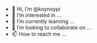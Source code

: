 - 👋 Hi, I’m @koynoypi
- 👀 I’m interested in ...
- 🌱 I’m currently learning ...
- 💞️ I’m looking to collaborate on ...
- 📫 How to reach me ...

<!---
koynoypi/koynoypi is a ✨ special ✨ repository because its `README.md` (this file) appears on your GitHub profile.
You can click the Preview link to take a look at your changes.
--->
